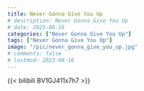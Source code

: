 ```yaml
---
title: Never Gonna Give You Up
# description: Never Gonna Give You Up
# date: 2023-08-16
categories: ["Never Gonna Give You Up"]
tags: ["Never Gonna Give You Up"]
image: "/pic/never_gonna_give_you_up.jpg"
# comments: false
# lastmod: 2023-08-16
---
```


{{< bilibili BV1GJ411x7h7 >}}